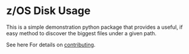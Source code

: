 # z/OS Disk Usage

This is a simple demonstration python package that provides a useful, if easy method to discover the biggest files under a given path.

See here For details on [contributing](CONTRIBUTING.md).



